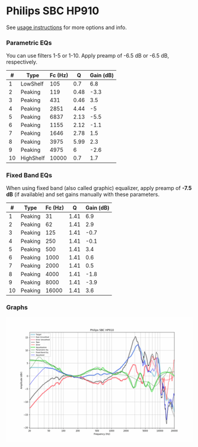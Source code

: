 # Philips SBC HP910
See [usage instructions](https://github.com/jaakkopasanen/AutoEq#usage) for more options and info.

### Parametric EQs
You can use filters 1-5 or 1-10. Apply preamp of -6.5 dB or -6.5 dB, respectively.

|   # | Type      |   Fc (Hz) |    Q |   Gain (dB) |
|-----|-----------|-----------|------|-------------|
|   1 | LowShelf  |       105 | 0.7  |         6.8 |
|   2 | Peaking   |       119 | 0.48 |        -3.3 |
|   3 | Peaking   |       431 | 0.46 |         3.5 |
|   4 | Peaking   |      2851 | 4.44 |        -5   |
|   5 | Peaking   |      6837 | 2.13 |        -5.5 |
|   6 | Peaking   |      1155 | 2.12 |        -1.1 |
|   7 | Peaking   |      1646 | 2.78 |         1.5 |
|   8 | Peaking   |      3975 | 5.99 |         2.3 |
|   9 | Peaking   |      4975 | 6    |        -2.6 |
|  10 | HighShelf |     10000 | 0.7  |         1.7 |

### Fixed Band EQs
When using fixed band (also called graphic) equalizer, apply preamp of **-7.5 dB** (if available) and set gains manually with these parameters.

|   # | Type    |   Fc (Hz) |    Q |   Gain (dB) |
|-----|---------|-----------|------|-------------|
|   1 | Peaking |        31 | 1.41 |         6.9 |
|   2 | Peaking |        62 | 1.41 |         2.9 |
|   3 | Peaking |       125 | 1.41 |        -0.7 |
|   4 | Peaking |       250 | 1.41 |        -0.1 |
|   5 | Peaking |       500 | 1.41 |         3.4 |
|   6 | Peaking |      1000 | 1.41 |         0.6 |
|   7 | Peaking |      2000 | 1.41 |         0.5 |
|   8 | Peaking |      4000 | 1.41 |        -1.8 |
|   9 | Peaking |      8000 | 1.41 |        -3.9 |
|  10 | Peaking |     16000 | 1.41 |         3.6 |

### Graphs
![](./Philips%20SBC%20HP910.png)
